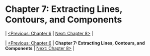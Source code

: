 
Chapter 7: Extracting Lines, Contours, and Components
=====================================================

| [<Previous: Chapter 6][chapter06] |  [Next: Chapter 8>][chapter08] |



| [<Previous: Chapter 6][chapter06] | **Chapter 7: Extracting Lines, Contours, and Components** | [Next: Chapter 8>][chapter08] |

[chapter06]: /OpenCV2_Cookbook/src/main/scala/opencv2_cookbook/chapter06
[chapter08]: /OpenCV2_Cookbook/src/main/scala/opencv2_cookbook/chapter08